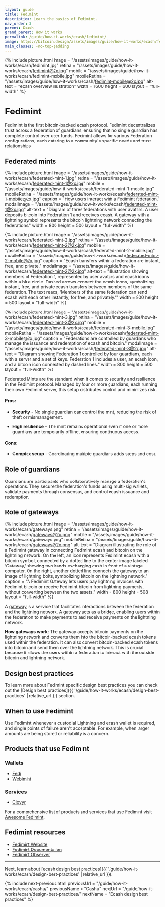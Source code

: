 ```yaml
---
layout: guide
title: Fedimint
description: Learn the basics of Fedimint.
nav_order: 3
parent: Ecash
grand_parent: How it works
permalink: /guide/how-it-works/ecash/fedimint/
image: https://bitcoin.design/assets/images/guide/how-it-works/ecash/fedimint_og.jpg
main_classes: -no-top-padding
---
```


<!--

Editor's notes

An introduction to Fedimint.

Illustration sources: https://www.figma.com/community/file/1444347139219091325/bitcoin-design-community-ecash-images


-->

{% include picture.html
   image = "/assets/images/guide/how-it-works/ecash/fedimint.jpg"
   retina = "/assets/images/guide/how-it-works/ecash/fedimint@2x.jpg"
   mobile = "/assets/images/guide/how-it-works/ecash/fedimint-mobile.jpg"
   mobileRetina = "/assets/images/guide/how-it-works/ecash/fedimint-mobile@2x.jpg"
   alt-text = "ecash overview illustration"
   width = 1600
   height = 600
   layout = "full-width"
%}

# Fedimint
Fedimint is the first bitcoin-backed ecash protocol. Fedimint decentralizes trust across a federation of guardians, ensuring that no single guardian has complete control over user funds. Fedimint allows for various Federation configurations, each catering to a community's specific needs and trust relationships

## Federated mints

{% include picture.html
   image = "/assets/images/guide/how-it-works/ecash/federated-mint-1.jpg"
   retina = "/assets/images/guide/how-it-works/ecash/federated-mint-1@2x.jpg"
   mobile = "/assets/images/guide/how-it-works/ecash/federated-mint-1-mobile.jpg"
   mobileRetina = "/assets/images/guide/how-it-works/ecash/federated-mint-1-mobile@2x.jpg"
   caption = "How users interact with a Fedimint federation."
   modalImage = "/assets/images/guide/how-it-works/ecash/federated-mint-1@2x.jpg"
   alt-text = "Diagram of three federations with user avatars. A user deposits bitcoin into Federation 1 and receives ecash. A gateway with a lightning symbol represents the bitcoin lightning network connecting the federations."
   width = 800
   height = 500
   layout = "full-width"
%}

{% include picture.html
   image = "/assets/images/guide/how-it-works/ecash/federated-mint-2.jpg"
   retina = "/assets/images/guide/how-it-works/ecash/federated-mint-2@2x.jpg"
   mobile = "/assets/images/guide/how-it-works/ecash/federated-mint-2-mobile.jpg"
   mobileRetina = "/assets/images/guide/how-it-works/ecash/federated-mint-2-mobile@2x.jpg"
   caption = "Ecash transfers within a federation are instant, free, and private."
   modalImage = "/assets/images/guide/how-it-works/ecash/federated-mint-2@2x.jpg"
   alt-text = "Illustration showing members of Federation 1, represented by user avatars and ecash icons within a blue circle. Dashed arrows connect the ecash icons, symbolizing instant, free, and private ecash transfers between members of the same federation. The text reads, ‘Members of the same federation can send ecash with each other instantly, for free, and privately.’"
   width = 800
   height = 500
   layout = "full-width"
%}

{% include picture.html
   image = "/assets/images/guide/how-it-works/ecash/federated-mint-3.jpg"
   retina = "/assets/images/guide/how-it-works/ecash/federated-mint-3@2x.jpg"
   mobile = "/assets/images/guide/how-it-works/ecash/federated-mint-3-mobile.jpg"
   mobileRetina = "/assets/images/guide/how-it-works/ecash/federated-mint-3-mobile@2x.jpg"
   caption = "Federations are controlled by guardians who manage the issuance and redemption of ecash and bitcoin."
   modalImage = "/assets/images/guide/how-it-works/ecash/federated-mint-3@2x.jpg"
   alt-text = "Diagram showing Federation 1 controlled by four guardians, each with a server and a set of keys. Federation 1 includes a user, an ecash icon, and a bitcoin icon connected by dashed lines."
   width = 800
   height = 500
   layout = "full-width"
%}

Federated Mints are the standard when it comes to security and resilience in the Fedimint protocol. Managed by four or more guardians, each running their own Fedimint server, this setup distributes control and minimizes risk.

#### Pros:

* **Security** - No single guardian can control the mint, reducing the risk of theft or mismanagement.

* **High resilience** - The mint remains operational even if one or more guardians are temporarily offline, ensuring continuous access.

#### Cons:

* **Complex setup** - Coordinating multiple guardians adds steps and cost.

## Role of guardians
Guardians are participants who collaboratively manage a federation's operations. They secure the federation's funds using multi-sig wallets, validate payments through consensus, and control ecash issuance and redemption.

## Role of gateways

{% include picture.html
   image = "/assets/images/guide/how-it-works/ecash/gateways.png"
   retina = "/assets/images/guide/how-it-works/ecash/gateways@2x.png"
   mobile = "/assets/images/guide/how-it-works/ecash/gateways.png"
   mobileRetina = "/assets/images/guide/how-it-works/ecash/gateways@2x.png"
   alt-text = "Diagram illustrating the role of a Fedimint gateway in connecting Fedimint ecash and bitcoin on the lightning network. On the left, an icon represents Fedimint ecash with a bitcoin symbol, connected by a dotted line to the center image labeled ‘Gateway,’ showing two hands exchanging cash in front of a vintage computer. On the right, another dotted line connects the gateway to an image of lightning bolts, symbolizing bitcoin on the lightning network."
   caption = "A Fedimint Gateway lets users pay lightning invoices with Fedimint bitcoin or receive Fedimint bitcoin from lightning payments, without converting between the two assets."
   width = 800
   height = 508
   layout = "full-width"
%}

A [gateway](https://fedimint.org/docs/GettingStarted/TechCompontents#lightning-swaps) is a service that facilitates interactions between the federation and the lightning network. A gateway acts as a bridge, enabling users within the federation to make payments to and receive payments on the lightning network.

**How gateways work**: The gateway accepts bitcoin payments on the lightning network and converts them into the bitcoin-backed ecash tokens used within the federation. It can also convert bitcoin-backed ecash tokens into bitcoin and send them over the lightning network. This is crucial because it allows the users within a federation to interact with the outside bitcoin and lightning network.

## Design best practices
To learn more about Fedimint specific design best practices you can check out the [Design best practices]({{ '/guide/how-it-works/ecash/design-best-practices' | relative_url }}) section.


## When to use Fedimint
Use Fedimint whenever a custodial Lightning and ecash wallet is required, and single points of failure aren't acceptable. For example, when larger amounts are being stored or reliability is a concern.

## Products that use Fedimint

### Wallets
- [Fedi](https://www.fedi.xyz)
- [Webimint](https://github.com/elsirion/webimint-rs)

### Services
- [Clovyr](https://clovyr.app/)

For a comprehensive list of products and services that use Fedimint visit [Awesome Fedimint](https://github.com/fedimint/awesome-fedimint).

## Fedimint resources
- [Fedimint Website](https://fedimint.org/)
- [Fedimint Documentation](https://docs.fedimint.org/)
- [Fedimint Observer](https://observer.fedimint.org/)

---

Next, learn about [ecash design best practices]({{ '/guide/how-it-works/ecash/design-best-practices' | relative_url }}).

{% include next-previous.html
   previousUrl = "/guide/how-it-works/ecash/cashu/"
   previousName = "Cashu"
   nextUrl = "/guide/how-it-works/ecash/design-best-practices/"
   nextName = "Ecash design best practices"
%}
